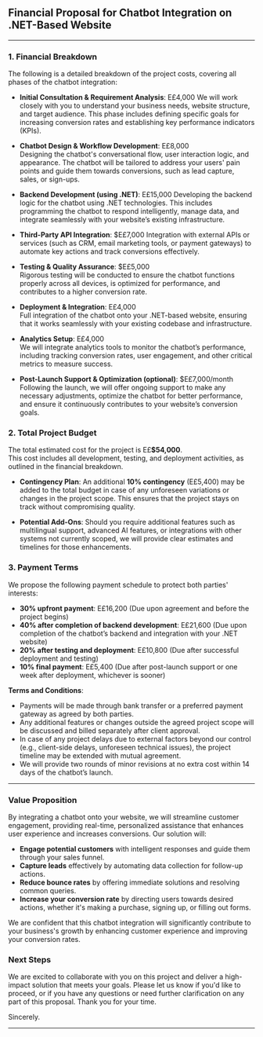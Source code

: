 ## Financial Proposal for Chatbot Integration on .NET-Based Website
---
### 1. **Financial Breakdown**

The following is a detailed breakdown of the project costs, covering all phases of the chatbot integration:

- **Initial Consultation & Requirement Analysis**: E£4,000
  We will work closely with you to understand your business needs, website structure, and target audience. This phase includes defining specific goals for increasing conversion rates and establishing key performance indicators (KPIs).

- **Chatbot Design & Workflow Development**: E£8,000  
  Designing the chatbot's conversational flow, user interaction logic, and appearance. The chatbot will be tailored to address your users' pain points and guide them towards conversions, such as lead capture, sales, or sign-ups.

- **Backend Development (using .NET)**: E£15,000
  Developing the backend logic for the chatbot using .NET technologies. This includes programming the chatbot to respond intelligently, manage data, and integrate seamlessly with your website’s existing infrastructure.

- **Third-Party API Integration**: $E£7,000 
  Integration with external APIs or services (such as CRM, email marketing tools, or payment gateways) to automate key actions and track conversions effectively.

- **Testing & Quality Assurance**: $E£5,000  
  Rigorous testing will be conducted to ensure the chatbot functions properly across all devices, is optimized for performance, and contributes to a higher conversion rate.

- **Deployment & Integration**: E£4,000  
  Full integration of the chatbot onto your .NET-based website, ensuring that it works seamlessly with your existing codebase and infrastructure.

- **Analytics Setup**: E£4,000  
  We will integrate analytics tools to monitor the chatbot’s performance, including tracking conversion rates, user engagement, and other critical metrics to measure success.

- **Post-Launch Support & Optimization (optional)**: $E£7,000/month  
  Following the launch, we will offer ongoing support to make any necessary adjustments, optimize the chatbot for better performance, and ensure it continuously contributes to your website’s conversion goals.

### 2. **Total Project Budget**

The total estimated cost for the project is E£**$54,000**.  
This cost includes all development, testing, and deployment activities, as outlined in the financial breakdown.

- **Contingency Plan**: An additional **10% contingency** (E£5,400) may be added to the total budget in case of any unforeseen variations or changes in the project scope. This ensures that the project stays on track without compromising quality.

- **Potential Add-Ons**: Should you require additional features such as multilingual support, advanced AI features, or integrations with other systems not currently scoped, we will provide clear estimates and timelines for those enhancements.

### 3. **Payment Terms**

We propose the following payment schedule to protect both parties' interests:

- **30% upfront payment**: E£16,200 (Due upon agreement and before the project begins)
- **40% after completion of backend development**: E£21,600 (Due upon completion of the chatbot’s backend and integration with your .NET website)
- **20% after testing and deployment**: E£10,800 (Due after successful deployment and testing)
- **10% final payment**: E£5,400 (Due after post-launch support or one week after deployment, whichever is sooner)

**Terms and Conditions**:

- Payments will be made through bank transfer or a preferred payment gateway as agreed by both parties.
- Any additional features or changes outside the agreed project scope will be discussed and billed separately after client approval.
- In case of any project delays due to external factors beyond our control (e.g., client-side delays, unforeseen technical issues), the project timeline may be extended with mutual agreement.
- We will provide two rounds of minor revisions at no extra cost within 14 days of the chatbot’s launch.

---

### **Value Proposition**

By integrating a chatbot onto your website, we will streamline customer engagement, providing real-time, personalized assistance that enhances user experience and increases conversions. Our solution will:

- **Engage potential customers** with intelligent responses and guide them through your sales funnel.
- **Capture leads** effectively by automating data collection for follow-up actions.
- **Reduce bounce rates** by offering immediate solutions and resolving common queries.
- **Increase your conversion rate** by directing users towards desired actions, whether it's making a purchase, signing up, or filling out forms.

We are confident that this chatbot integration will significantly contribute to your business's growth by enhancing customer experience and improving your conversion rates.

### **Next Steps**

We are excited to collaborate with you on this project and deliver a high-impact solution that meets your goals. Please let us know if you'd like to proceed, or if you have any questions or need further clarification on any part of this proposal.
Thank you for your time.

Sincerely.

---


